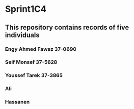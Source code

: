 # Sprint1C4
## This repository contains records of five individuals 
### Engy Ahmed Fawaz 37-0690
### Seif Monsef 37-5628
### Youssef Tarek 37-3865
### Ali 
### Hassanen

